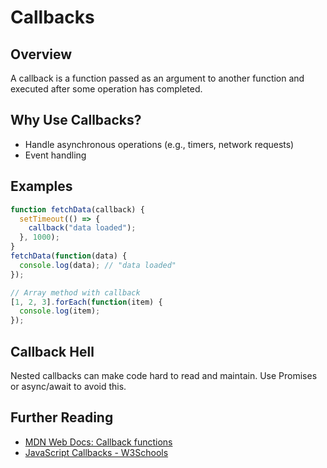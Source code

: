 
# Callbacks

## Overview
A callback is a function passed as an argument to another function and executed after some operation has completed.

## Why Use Callbacks?
- Handle asynchronous operations (e.g., timers, network requests)
- Event handling

## Examples
```js
function fetchData(callback) {
  setTimeout(() => {
    callback("data loaded");
  }, 1000);
}
fetchData(function(data) {
  console.log(data); // "data loaded"
});

// Array method with callback
[1, 2, 3].forEach(function(item) {
  console.log(item);
});
```

## Callback Hell
Nested callbacks can make code hard to read and maintain. Use Promises or async/await to avoid this.

## Further Reading
- [MDN Web Docs: Callback functions](https://developer.mozilla.org/en-US/docs/Glossary/Callback_function)
- [JavaScript Callbacks - W3Schools](https://www.w3schools.com/js/js_callback.asp)
